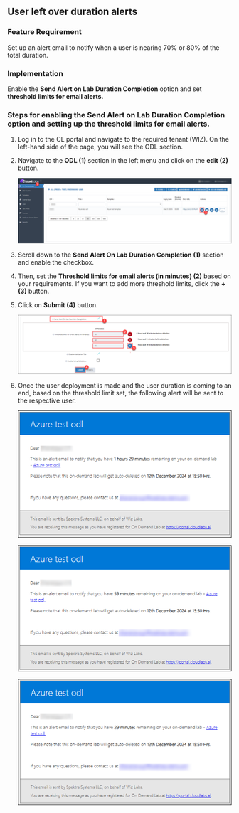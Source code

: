 ## User left over duration alerts 

### Feature Requirement
Set up an alert email to notify when a user is nearing 70% or 80% of the total duration.

### Implementation
Enable the **Send Alert on Lab Duration Completion** option and set **threshold limits for email alerts.**

### Steps for enabling the Send Alert on Lab Duration Completion option and setting up the threshold limits for email alerts.

1. Log in to the CL portal and navigate to the required tenant (WIZ). On the left-hand side of the page, you will see the ODL section.

2. Navigate to the **ODL (1)** section in the left menu and click on the **edit (2)** button.

   ![](/img/01.png)

3. Scroll down to the **Send Alert On Lab Duration Completion (1)** section and enable the checkbox.

4. Then, set the **Threshold limits for email alerts (in minutes) (2)** based on your requirements. If you want to add more threshold limits, click the **+ (3)** button. 

5. Click on **Submit (4)** button.

   ![](/img/02.png)

6. Once the user deployment is made and the user duration is coming to an end, based on the threshold limit set, the following alert will be sent to the respective user.

   ![](/img/03.png)

   ![](/img/04.png)

   ![](/img/05.png)
